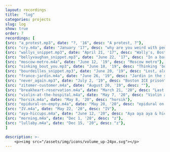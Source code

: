 ```yaml
---
layout: recordings
title:  "log"
categories: projects
slug: log
show: true
order: 7
recordings: [
{src: "a_protest.mp3", date: "?, '16", desc: "A protest, ?"},
{src: "cry.m4a", date: "January '17", desc: "why are you weird with people who cry?"},
{src: "wallys_snippet.mp3", date: "April 21, '17", desc: "Wally's, Boston"},
{src: "bellyvaughan_snippet.mp3", date: "June 22, '17", desc: "In a bar in Bellyvaughn, Ireland"},
{src: "moscow-metro.m4a", date: "June 12, '19", desc: "Moscow metro"},
{src: "sinking_bout_you.mp3", date: "June 18, '19", desc: "Thinking 'bout you, St. Petersburg, Russia"},
{src: "bourdeilles_snippet.mp3", date: "June 20, '19", desc: "Lost, alone, in Bourdeilles, France"},
{src: "france-jardin.m4a", date: "June 26, '19", desc: "Jardin in the summer"},
{src: "never_again.mp3", date: "July 2, '19", desc: "Boston ICE prison"},
{src: "zitomer-customer.m4a", date: "August 20, '19", desc: ""},
{src: "breakheart-reservation.m4a", date: "March 21, '20", desc: "Last time out out, breathing heavy because pregnant"},
{src: "violin-at-the-hospital.m4a", date: "May 7, '20", desc: "Violin at the hospital during COVID"},
{src: "horsik.m4a", date: "May 8, '20", desc: "horsik"},
{src: "epidural-on-empty.m4a", date: "May 20, '20", desc: "epidural on empty"},
{src: "IV.m4a", date: "May 22, '20", desc: "IV"},
{src: "aya-hiccups.m4a", date: "June 12, '20", desc: "Aya aya aya & hiccups"},
{src: "morning.m4a", date: "Dec 1, '20", desc: "z"},
{src: "lullaby.m4a", date: "Dec 15, '20", desc: "z"},
]

description: >-
    <p><img src="/assets/img/icons/volume_up-24px.svg"></p>
---
```

